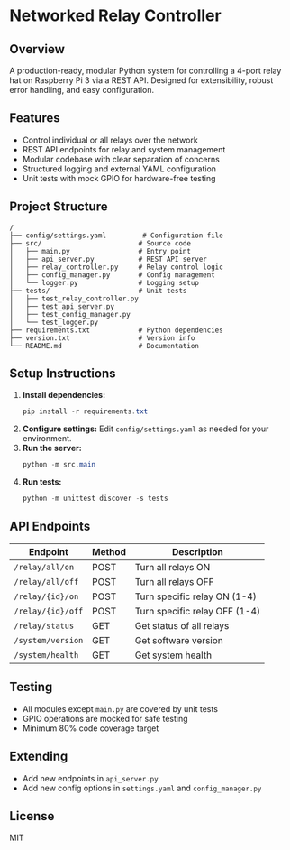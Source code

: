 # Networked Relay Controller

## Overview
A production-ready, modular Python system for controlling a 4-port relay hat on Raspberry Pi 3 via a REST API. Designed for extensibility, robust error handling, and easy configuration.

## Features
- Control individual or all relays over the network
- REST API endpoints for relay and system management
- Modular codebase with clear separation of concerns
- Structured logging and external YAML configuration
- Unit tests with mock GPIO for hardware-free testing

## Project Structure
```
/
├── config/settings.yaml         # Configuration file
├── src/                        # Source code
│   ├── main.py                 # Entry point
│   ├── api_server.py           # REST API server
│   ├── relay_controller.py     # Relay control logic
│   ├── config_manager.py       # Config management
│   └── logger.py               # Logging setup
├── tests/                      # Unit tests
│   ├── test_relay_controller.py
│   ├── test_api_server.py
│   ├── test_config_manager.py
│   └── test_logger.py
├── requirements.txt            # Python dependencies
├── version.txt                 # Version info
└── README.md                   # Documentation
```

## Setup Instructions
1. **Install dependencies:**
   ```powershell
   pip install -r requirements.txt
   ```
2. **Configure settings:**
   Edit `config/settings.yaml` as needed for your environment.
3. **Run the server:**
   ```powershell
   python -m src.main
   ```
4. **Run tests:**
   ```powershell
   python -m unittest discover -s tests
   ```

## API Endpoints
| Endpoint             | Method | Description                  |
|----------------------|--------|------------------------------|
| `/relay/all/on`      | POST   | Turn all relays ON           |
| `/relay/all/off`     | POST   | Turn all relays OFF          |
| `/relay/{id}/on`     | POST   | Turn specific relay ON (1-4) |
| `/relay/{id}/off`    | POST   | Turn specific relay OFF (1-4)|
| `/relay/status`      | GET    | Get status of all relays     |
| `/system/version`    | GET    | Get software version         |
| `/system/health`     | GET    | Get system health            |

## Testing
- All modules except `main.py` are covered by unit tests
- GPIO operations are mocked for safe testing
- Minimum 80% code coverage target

## Extending
- Add new endpoints in `api_server.py`
- Add new config options in `settings.yaml` and `config_manager.py`

## License
MIT
